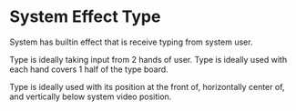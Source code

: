 # System Effect Type

System has builtin effect that is receive typing from system user.

Type is ideally taking input from 2 hands of user.
Type is ideally used with each hand covers 1 half of the type board.

Type is ideally used with its position at the front of, horizontally center of, and vertically below system video position.